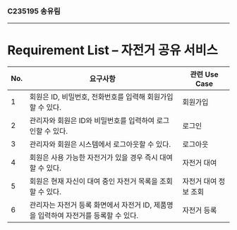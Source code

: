 ### C235195 송유림

---

# Requirement List – 자전거 공유 서비스

| No. | 요구사항 | 관련 Use Case |
|-----|----------|----------------|
| 1 | 회원은 ID, 비밀번호, 전화번호를 입력해 회원가입할 수 있다. | 회원가입 |
| 2 | 관리자와 회원은 ID와 비밀번호를 입력하여 로그인할 수 있다. | 로그인 |
| 3 | 관리자와 회원은 시스템에서 로그아웃할 수 있다. | 로그아웃 |
| 4 | 회원은 사용 가능한 자전거가 있을 경우 즉시 대여할 수 있다. | 자전거 대여 |
| 5 | 회원은 현재 자신이 대여 중인 자전거 목록을 조회할 수 있다. | 자전거 대여 정보 조회 |
| 6 | 관리자는 자전거 등록 화면에서 자전거 ID, 제품명을 입력하여 자전거를 등록할 수 있다. | 자전거 등록 |
